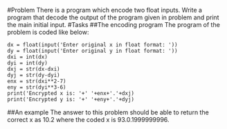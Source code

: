 #Problem
There is a program which encode two float inputs. Write a program that decode the
output of the program given in problem and print the main initial input. 
#Tasks
##The encoding program
The program of the problem is coded like below:
```
dx = float(input('Enter original x in float format: '))
dy = float(input('Enter original y in float format: '))
dxi = int(dx)
dyi = int(dy)
dxj = str(dx-dxi)
dyj = str(dy-dyi)
enx = str(dxi**2-7)
eny = str(dyi**3-6)
print('Encrypted x is: '+' '+enx+'.'+dxj)
print('Encrypted y is: '+' '+eny+'.'+dyj)
```
##An example
The answer to this problem should be able to return the correct x as 10.2
where the coded x is 93.0.1999999996.
